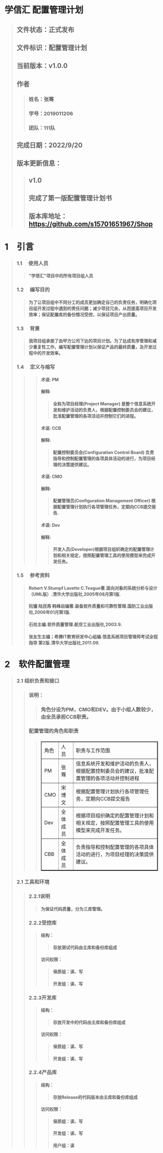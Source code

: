 # 学信汇 配置管理计划
> ## 文件状态：正式发布
> ## 文件标识：配置管理计划
> ## 当前版本：v1.0.0
> ## 作者
>> ### 姓名：张骞
>> ### 学号：2019011206
>> ### 团队：111队
> ## 完成日期：2022/9/20
> ## 版本更新信息：
>> ## v1.0 
>> ## 完成了第一版配置管理计划书 
>> ## 版本库地址：https://github.com/s15701651967/Shop
# 1&emsp;引言
>### 1.1&emsp; 使用人员
>>#### "学信汇"项目中的所有项目组人员
>### 1.2&emsp; 编写目的
>>#### 为了让项目组中不同分工的成员更加确定自己的负责任务，明确化项目组开发过程中遇到的责任问题；减少项目冗余，从而提高项目开发效率；保证配置库的备份情况受控，以保证项目产出质量。
>### 1.3&emsp; 背景
>>#### 我项目组承接了由甲方公司下达的项目计划。为了达成有序管理和减少重复性工作，编写配置管理计划以保证产品的最终质量，及开发过程中的开发效率。
>### 1.4&emsp; 定义与缩写
>>>#### 术语: PM   
>>>#### 解释:
>>>>#### 全称为项目经理(Project Manager) 是整个信息系统开发和维护活动的负责人，根据配置控制委员会的建议，批准配置管理的各项活动并控制它们的进程。
>>>#### 术语: CCB   
>>>#### 解释:
>>>>#### 配置控制委员会(Configuration Control Board) 负责指导和控制配置管理的各项具体活动的进行，为项目经理的决策提供建议。
>>>#### 术语: CMO   
>>>#### 解释:
>>>>#### 配置管理员(Configuration Management Officer) 根据配置管理计划执行各项管理任务，定期向CCB提交报告.
>>>#### 术语: Dev  
>>>#### 解释:
>>>>#### 开发人员(Developer)根据项目组织确定的配置管理计划和相关规定，按照配置管理工具的使用模型来完成开发任务。
>### 1.5&emsp; 参考资料
>>#### Robert V.Stumpf Lavette C.Teague著.面向对象的系统分析与设计（UML版）.清华大学出版社,2005年08月第1版.
>>#### 阮镰 陆民燕 韩峰岩编著.装备软件质量和可靠性管理.国防工业出版社,2006年01月第1版.
>>#### 石柱主编.软件质量管理.航空工业出版社,2003.9.
>>#### 张友生主编；希赛IT教育研发中心组编.信息系统项目管理师考试全程指导 第2版.清华大学出版社,2011.09.
# 2&emsp;软件配置管理
>### 2.1 组织负责和接口
>>### 说明：
>>>### 角色分设为PM，CMO和DEV。由于小组人数较少，由全员承担CCB职责。 
>>### 配置管理的角色和职责
>>>### <table border="2px"><tr><td>角色</td><td>人员</td><td>职责与工作范围</td></tr><tr><td>PM</td><td>张骞</td><td>信息系统开发和维护活动的负责人，根据配置控制委员会的建议，批准配置管理的各项活动并控制进程</td></tr><tr><td>CMO</td><td>宋博文</td><td>根据配置管理计划执行各项管理任务，定期向CCB提交报告</td></tr><tr><td>Dev</td><td>全体成员</td><td>根据项目组织确定的配置管理计划和相关规定，按照配置管理工具的使用模型来完成开发任务。</td></tr><tr><td>CBB</td><td>全体成员</td><td>负责指导和控制配置管理的各项具体活动的进行，为项目经理的决策提供建议。</td></tr></table>
>### 2.1 工具和环境 
>>### 2.2.1说明
>>>#### 为保证代码质量，分为三库管理。
>>### 2.2.2受控库
>>>#### 结构：
>>>>#### 存放测试代码由主库和备份库组成 
>>>#### 访问权限：
>>>>#### 保质组：读、写
>>>>#### 开发组：读、写
>>### 2.2.3开发库
>>>#### 结构：
>>>>#### 存放开发中的代码由主库和备份库组成 
>>>#### 访问权限：
>>>>#### 保质组：读、写
>>>>#### 开发组：读、写
>>### 2.2.4产品库
>>>#### 结构：
>>>>#### 存放Release的代码版本由主库和备份库组成 
>>>#### 访问权限：
>>>>#### 保质组：读、写
>>>>#### 开发组：读、写
>>>>#### 用户组：读  











